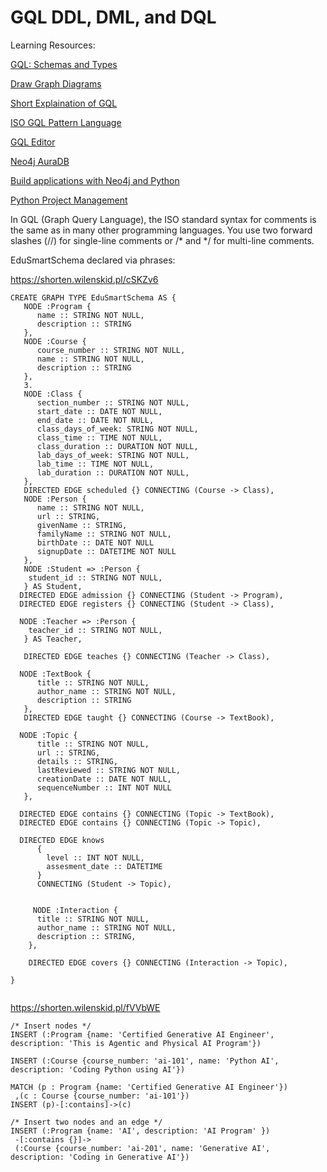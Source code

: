 # GQL DDL, DML, and DQL

Learning Resources:

[GQL: Schemas and Types](https://www.milowski.com/journal/entry/2024-06-26T12:00:00-07:00/)

[Draw Graph Diagrams](https://arrows.app/)

[Short Explaination of GQL](https://jtc1info.org/wp-content/uploads/2024/04/2024-Article-39075-Database-Language-GQL.docx.pdf)

[ISO GQL Pattern Language](https://tugraph-db.readthedocs.io/en/latest/8.query/2.gql.html)

[GQL Editor](https://opengql.github.io/editor/)

[Neo4j AuraDB](https://neo4j.com/cloud/)

[Build applications with Neo4j and Python](https://neo4j.com/docs/python-manual/current/)

[Python Project Management](https://github.com/astral-sh/uv)

In GQL (Graph Query Language), the ISO standard syntax 
for comments is the same as in many other programming 
languages. You use two forward slashes (//) for 
single-line comments or /* and */ for multi-line 
comments.




EduSmartSchema declared via phrases:

https://shorten.wilenskid.pl/cSKZv6

```gql
CREATE GRAPH TYPE EduSmartSchema AS {
   NODE :Program {
      name :: STRING NOT NULL,
      description :: STRING
   },
   NODE :Course {
      course_number :: STRING NOT NULL,
      name :: STRING NOT NULL,
      description :: STRING
   },
   3.
   NODE :Class {
      section_number :: STRING NOT NULL,
      start_date :: DATE NOT NULL,
      end_date :: DATE NOT NULL,
      class_days_of_week: STRING NOT NULL,
      class_time :: TIME NOT NULL,
      class_duration :: DURATION NOT NULL,
      lab_days_of_week: STRING NOT NULL,
      lab_time :: TIME NOT NULL,
      lab_duration :: DURATION NOT NULL,
   },
   DIRECTED EDGE scheduled {} CONNECTING (Course -> Class),
   NODE :Person {
      name :: STRING NOT NULL,
      url :: STRING,
      givenName :: STRING,
      familyName :: STRING NOT NULL,
      birthDate :: DATE NOT NULL
      signupDate :: DATETIME NOT NULL
   },
   NODE :Student => :Person {
    student_id :: STRING NOT NULL,
   } AS Student,
  DIRECTED EDGE admission {} CONNECTING (Student -> Program),
  DIRECTED EDGE registers {} CONNECTING (Student -> Class),
  
  NODE :Teacher => :Person {
    teacher_id :: STRING NOT NULL,
   } AS Teacher,

   DIRECTED EDGE teaches {} CONNECTING (Teacher -> Class),

  NODE :TextBook {
      title :: STRING NOT NULL,
      author_name :: STRING NOT NULL,
      description :: STRING
   },
   DIRECTED EDGE taught {} CONNECTING (Course -> TextBook),

  NODE :Topic {
      title :: STRING NOT NULL,
      url :: STRING,
      details :: STRING,
      lastReviewed :: STRING NOT NULL,
      creationDate :: DATE NOT NULL,
      sequenceNumber :: INT NOT NULL
   },

  DIRECTED EDGE contains {} CONNECTING (Topic -> TextBook),
  DIRECTED EDGE contains {} CONNECTING (Topic -> Topic),
  
  DIRECTED EDGE knows 
      { 
        level :: INT NOT NULL, 
        assesment_date :: DATETIME 
      } 
      CONNECTING (Student -> Topic),


     NODE :Interaction {
      title :: STRING NOT NULL,
      author_name :: STRING NOT NULL,
      description :: STRING,
    },

    DIRECTED EDGE covers {} CONNECTING (Interaction -> Topic),

}


```

https://shorten.wilenskid.pl/fVVbWE
```gql
/* Insert nodes */
INSERT (:Program {name: 'Certified Generative AI Engineer', description: 'This is Agentic and Physical AI Program'})

INSERT (:Course {course_number: 'ai-101', name: 'Python AI', description: 'Coding Python using AI'})

MATCH (p : Program {name: 'Certified Generative AI Engineer'})
 ,(c : Course {course_number: 'ai-101'})
INSERT (p)-[:contains]->(c)

/* Insert two nodes and an edge */
INSERT (:Program {name: 'AI', description: 'AI Program' })
 -[:contains {}]->
 (:Course {course_number: 'ai-201', name: 'Generative AI', description: 'Coding in Generative AI'})

 ```




